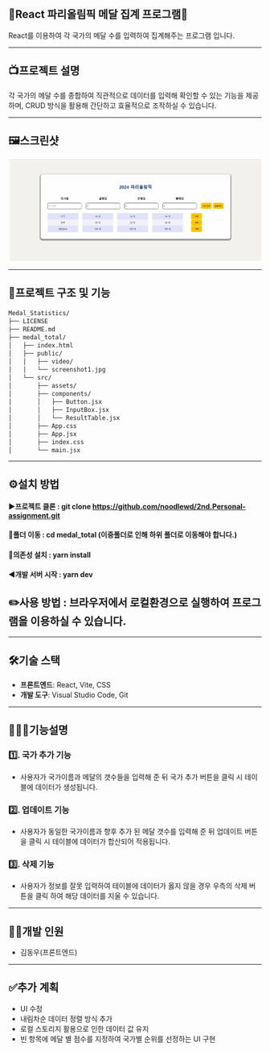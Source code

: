 <h2>🏅React 파리올림픽 메달 집계 프로그램🏅</h2>
React를 이용하여 각 국가의 메달 수를 입력하여 집계해주는 프로그램 입니다.


---


## 📺프로젝트 설명
각 국가의 메달 수를 종합하여 직관적으로 데이터를 입력해 확인할 수 있는 기능을 제공하며, CRUD 방식을 활용해 간단하고 효율적으로 조작하실 수 있습니다.


---

## 🖼️스크린샷
![스크린샷](./medal_total/public/screenshot1.JPG)


---


## 🌟프로젝트 구조 및 기능

```plaintext
Medal_Statistics/
├── LICENSE
├── README.md
├── medal_total/
│   ├── index.html
│   ├── public/
│   │   ├── video/
│   │   └── screenshot1.jpg
│   └── src/
│       ├── assets/
│       ├── components/
│       │   ├── Button.jsx
│       │   ├── InputBox.jsx
│       │   └── ResultTable.jsx
│       ├── App.css
│       ├── App.jsx
│       ├── index.css
│       └── main.jsx
```


---
## ⚙️설치 방법

#### ▶️프로젝트 클론 : git clone https://github.com/noodlewd/2nd.Personal-assignment.git
                                          
#### 🔽폴더 이동 : cd medal_total (이중폴더로 인해 하위 폴더로 이동해야 합니다.)
                                          
#### 🔽의존성 설치 : yarn install
                                          
#### ◀️개발 서버 시작 : yarn dev

## ✏️사용 방법 : 브라우저에서 로컬환경으로 실행하여 프로그램을 이용하실 수 있습니다.


---


## 🛠️기술 스택
- **프론트엔드**: React, Vite, CSS
- **개발 도구**: Visual Studio Code, Git



---




## 👨🏻‍🏫기능설명

### 1️⃣. 국가 추가 기능
 - 사용자가 국가이름과 메달의 갯수들을 입력해 준 뒤 국가 추가 버튼을 클릭 시 테이블에 데이터가 생성됩니다.

### 2️⃣. 업데이트 기능
 - 사용자가 동일한 국가이름과 향후 추가 된 메달 갯수를 입력해 준 뒤 업데이트 버튼을 클릭 시 테이블에 데이터가 합산되어 적용됩니다.

### 3️⃣. 삭제 기능
 - 사용자가 정보를 잘못 입력하여 테이블에 데이터가 옳지 않을 경우 우측의 삭제 버튼을 클릭 하여 해당 데이터를 지울 수 있습니다.


---

## 👨‍💻개발 인원
- 김동우(프론트엔드)


---


## ✅추가 계획
- UI 수정
- 내림차순 데이터 정렬 방식 추가
- 로컬 스토리지 활용으로 인한 데이터 값 유지
- 빈 항목에 메달 별 점수를 지정하여 국가별 순위를 선정하는 UI 구현

